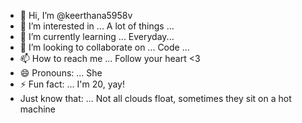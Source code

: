 - 👋 Hi, I’m @keerthana5958v      
- 👀 I’m interested in ... A lot of things ...         
- 🌱 I’m currently learning ... Everyday...            
- 💞️ I’m looking to collaborate on ... Code ...              
- 📫 How to reach me ... Follow your heart <3                 
- 😄 Pronouns: ... She       
- ⚡ Fun fact: ... I'm 20, yay!           
- Just know that: ... Not all clouds float, sometimes they sit on a hot machine    
   
<!--- 
keerthana5958v/keerthana5958v is a ✨ special ✨ repository because its `README.md` (this file) appears on your GitHub profile.
You can click the Preview link to take a look at your changes.
--->
